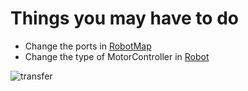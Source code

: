 # Things you may have to do

- Change the ports in [RobotMap](RobotMap.java)
- Change the type of MotorController in [Robot](Robot.java)

![transfer](https://imgur.com/pSSPmJB.png)
